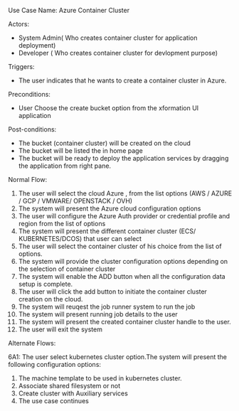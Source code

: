 Use Case Name: Azure Container Cluster

Actors:

* System Admin\( Who creates container cluster for application deployment\)
* Developer \( Who creates container cluster for devlopment purpose\)

Triggers:

* The user indicates that he wants to create a container cluster in Azure.

Preconditions:

* User Choose the create bucket option from the  xformation UI application

Post-conditions:

* The bucket \(container cluster\) will be created on the cloud
* The  bucket will be listed the in  home page 
* The bucket will be ready to deploy the application services by dragging the application from right pane.

Normal Flow:

1. The user will select the cloud Azure , from the list options \(AWS / AZURE / GCP / VMWARE/ OPENSTACK / OVH\)
2. The system will present the  Azure cloud configuration options
3. The user will configure the  Azure  Auth provider or credential profile and region from the list of options
4. The system will present the  different container cluster \(ECS/ KUBERNETES/DCOS\) that user can select
5. The user will select the container cluster of his choice from the list of options.
6. The system will provide the cluster configuration options depending on the selection of container cluster
7. The system will enable the ADD button when all the configuration data setup is complete.
8. The user will click the add button to initiate the container cluster creation on the cloud.
9. The system will reuqest the job runner system to run the  job
10. The system will present running job details to the user
11. The system will present the created container cluster handle to the user.
12. The user will exit the system

Alternate Flows:

6A1: The user select kubernetes cluster option.The system will present the following configuration options:

1. The machine template to be used in kubernetes cluster.
2. Associate   shared filesystem or not
3. Create cluster with Auxiliary services
4. The use case continues



